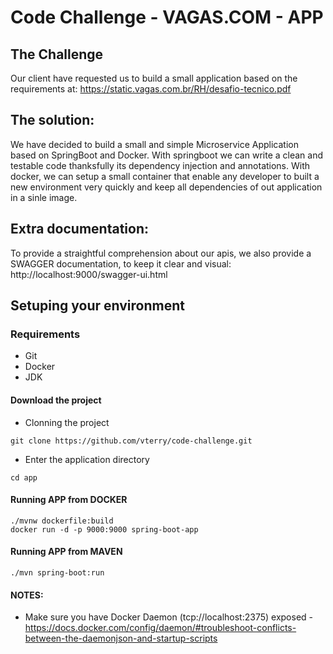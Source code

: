 # Code Challenge - VAGAS.COM - APP

## The Challenge
Our client have requested us to build a small application based on the requirements at: https://static.vagas.com.br/RH/desafio-tecnico.pdf

## The solution: 
We have decided to build a small and simple Microservice Application based on SpringBoot and Docker. With springboot we can write a clean and testable code thanksfully its dependency injection and annotations. With docker, we can setup a small container that enable any developer to built a new environment very quickly and keep all dependencies of out application in a sinle image.

## Extra documentation:
To provide a straightful comprehension about our apis, we also provide a SWAGGER documentation, to keep it clear and visual: http://localhost:9000/swagger-ui.html 

## Setuping your environment

### Requirements
* Git
* Docker
* JDK

#### Download the project

* Clonning the project
```
git clone https://github.com/vterry/code-challenge.git
```

* Enter the application directory
```
cd app
```

#### Running APP from DOCKER

```
./mvnw dockerfile:build
docker run -d -p 9000:9000 spring-boot-app
```

#### Running APP from MAVEN

```
./mvn spring-boot:run
```

#### NOTES:
* Make sure you have Docker Daemon (tcp://localhost:2375) exposed - https://docs.docker.com/config/daemon/#troubleshoot-conflicts-between-the-daemonjson-and-startup-scripts
